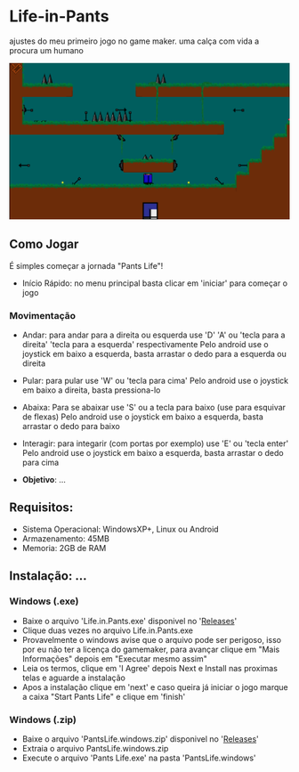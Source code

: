 # Life-in-Pants
ajustes do meu primeiro jogo no game maker. uma calça com vida a procura um humano

![Screenshot in game](/screenshot/Imagem%20colada.png)

## Como Jogar
É simples começar a jornada "Pants Life"!

- Início Rápido: no menu principal basta clicar em 'iniciar' para começar o jogo

### Movimentação

- Andar: para andar para a direita ou esquerda use 'D' 'A' ou 'tecla para a direita' 'tecla para a esquerda' respectivamente
  Pelo android use o joystick em baixo a esquerda, basta arrastar o dedo para a esquerda ou direita

- Pular: para pular use 'W' ou 'tecla para cima'
  Pelo android use o joystick em baixo a direita, basta pressiona-lo

- Abaixa: Para se abaixar use 'S' ou a tecla para baixo (use para esquivar de flexas)
  Pelo android use o joystick em baixo a esquerda, basta arrastar o dedo para baixo

- Interagir: para integarir (com portas por exemplo) use 'E' ou 'tecla enter'
  Pelo android use o joystick em baixo a esquerda, basta arrastar o dedo para cima

- **Objetivo**: ...
## Requisitos: 
  - Sistema Operacional: WindowsXP+, Linux ou Android
  - Armazenamento: 45MB
  - Memoria: 2GB de RAM
  
## Instalação: ...
### Windows (.exe)
  -  Baixe o arquivo 'Life.in.Pants.exe' disponivel no '<a href="https://github.com/Fkaique/Life-in-Pants/releases/tag/jogo">Releases</a>'
  -  Clique duas vezes no arquivo Life.in.Pants.exe
  -  Provavelmente o windows avise que o arquivo pode ser perigoso, isso por eu não ter a licença do gamemaker, para avançar clique em "Mais Informações" depois em "Executar mesmo assim"
  -  Leia os termos, clique em 'I Agree' depois Next e Install nas proximas telas e aguarde a instalação
  -  Apos a instalação clique em 'next' e caso queira já iniciar o jogo marque a caixa "Start Pants Life" e clique em 'finish'
### Windows (.zip)
  -  Baixe o arquivo 'PantsLife.windows.zip' disponivel no '<a href="https://github.com/Fkaique/Life-in-Pants/releases/tag/jogo">Releases</a>'
  -  Extraia o arquivo PantsLife.windows.zip
  -  Execute o arquivo 'Pants Life.exe' na pasta 'PantsLife.windows'
